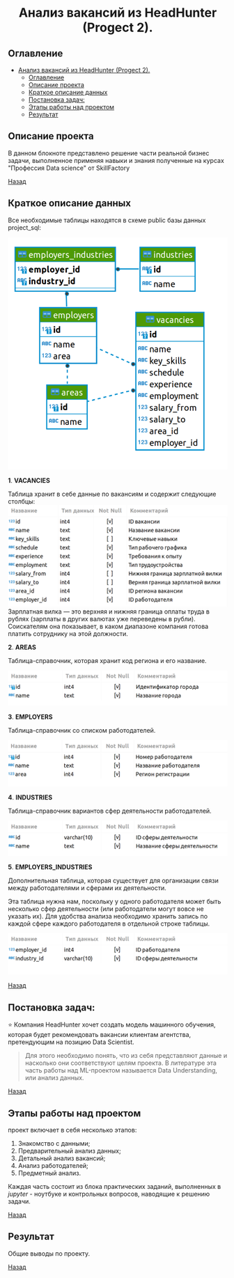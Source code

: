 # <center> Анализ вакансий из HeadHunter (Progect 2).</center>

## Оглавление
- [ Анализ вакансий из HeadHunter (Progect 2).](#-анализ-вакансий-из-headhunter-progect-2)
  - [Оглавление](#оглавление)
  - [Описание проекта](#описание-проекта)
  - [Краткое описание данных](#краткое-описание-данных)
  - [Постановка задач:](#постановка-задач)
  - [Этапы работы над проектом](#этапы-работы-над-проектом)
  - [Результат](#результат)
## Описание проекта
В данном блокноте представлено решение части реальной бизнес  задачи, выполненное применяя навыки и знания полученные на курсах "Профессия Data science" от SkillFactory

[Назад](#оглавление)
## Краткое описание данных

Все необходимые таблицы находятся в схеме public базы данных project_sql:

![Alt text](image.png)

**1**. **VACANCIES**

Таблица хранит в себе данные по вакансиям и содержит следующие столбцы:
![Alt text](image-1.png)
Зарплатная вилка — это верхняя и нижняя граница оплаты труда в рублях (зарплаты в других валютах уже переведены в рубли). Соискателям она показывает, в каком диапазоне компания готова платить сотруднику на этой должности.

**2**. **AREAS**

Таблица-справочник, которая хранит код региона и его название.

![Alt text](image-2.png)

**3**. **EMPLOYERS**

Таблица-справочник со списком работодателей.

![Alt text](image-3.png)

**4**. **INDUSTRIES**

Таблица-справочник вариантов сфер деятельности работодателей.

![Alt text](image-4.png) 

**5**. **EMPLOYERS_INDUSTRIES**

Дополнительная таблица, которая существует для организации связи между работодателями и сферами их деятельности.

Эта таблица нужна нам, поскольку у одного работодателя может быть несколько сфер деятельности (или работодатели могут вовсе не указать их). Для удобства анализа необходимо хранить запись по каждой сфере каждого работодателя в отдельной строке таблицы.

![Alt text](image-5.png)

[Назад](#оглавление)
## Постановка задач:
⭐ Компания HeadHunter хочет создать модель машинного обучения, которая будет рекомендовать вакансии клиентам агентства, претендующим на позицию Data Scientist.
> Для этого необходимо понять, что из себя представляют данные и насколько они соответствуют целям проекта. В литературе эта часть работы над ML-проектом называется Data Understanding, или анализ данных.

[Назад](#оглавление)
## Этапы работы над проектом
проект включает в себя несколько этапов:
1. Знакомство с данными;
2. Предварительный анализ данных;
3. Детальный анализ вакансий;
4. Анализ работодателей;
5. Предметный анализ.

Каждая часть состоит из блока практических заданий, выполненных в *jupyter* - ноутбуке и контрольных вопросов, наводящие к решению задачи.

[Назад](#оглавление)
## Результат
Общие выводы по проекту.

[Назад](#оглавление)
